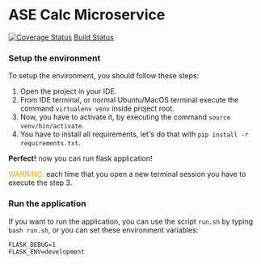 # ASE Calc Microservice

[![Coverage Status](https://coveralls.io/repos/github/lorenzovolpi/calc4testing/badge.svg?branch=master)](https://coveralls.io/github/lorenzovolpi/calc4testing?branch=master)
[Build Status](https://app.travis-ci.com/lorenzovolpi/calc4testing.svg?branch=master)

### Setup the environment

To setup the environment, you should follow these steps:

1. Open the project in your IDE.
2. From IDE terminal, or normal Ubuntu/MacOS terminal execute the command `virtualenv venv` inside project root.
3. Now, you have to activate it, by executing the command `source venv/bin/activate`.
4. You have to install all requirements, let's do that with `pip install -r requirements.txt`.

**Perfect!** now you can run flask application!

<span style="color:orange">WARNING:</span> each time that you open a new terminal session you have
to execute the step 3.


### Run the application

If you want to run the application, you can use the script `run.sh` by typing `bash run.sh`,
or you can set these environment variables:

```
FLASK_DEBUG=1
FLASK_ENV=development
```
